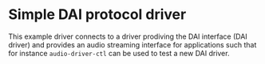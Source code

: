 # Simple DAI protocol driver

This example driver connects to a driver prodiving the DAI interface (DAI driver)
and provides an audio streaming interface for applications such that for
instance `audio-driver-ctl` can be used to test a new DAI driver.
